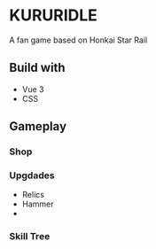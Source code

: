 # KURURIDLE

A fan game based on Honkai Star Rail

## Build with

- Vue 3
- CSS

## Gameplay

### Shop

### Upgdades
- Relics
- Hammer
- 

### Skill Tree

